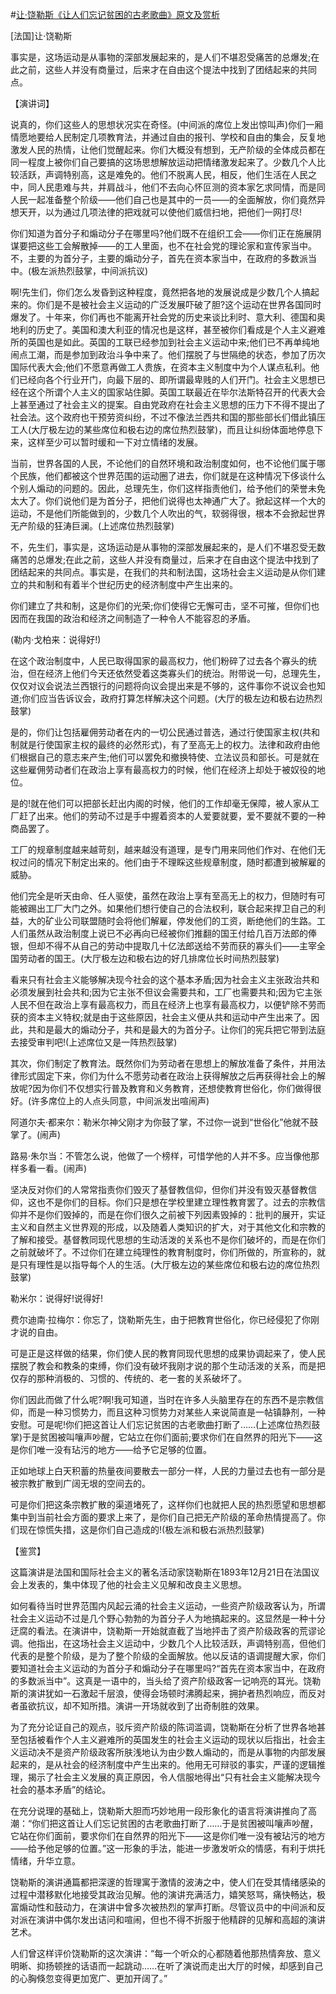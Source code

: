 #[让·饶勒斯《让人们忘记贫困的古老歌曲》原文及赏析](https://www.vrrw.net/wx/14558.html)

[法国]让·饶勒斯

事实是，这场运动是从事物的深部发展起来的，是人们不堪忍受痛苦的总爆发;在此之前，这些人并没有商量过，后来才在自由这个提法中找到了团结起来的共同点。

【演讲词】

说真的，你们这些人的思想状况实在奇怪。(中间派的席位上发出惊叫声)你们一厢情愿地要给人民制定几项教育法，并通过自由的报刊、学校和自由的集会，反复地激发人民的热情，让他们觉醒起来。你们大概没有想到，无产阶级的全体成员都在同一程度上被你们自己要搞的这场思想解放运动把情绪激发起来了。少数几个人比较活跃，声调特别高，这是难免的。他们不脱离人民，相反，他们生活在人民之中，同人民患难与共，并肩战斗，他们不去向心怀叵测的资本家乞求同情，而是同人民一起准备整个阶级——他们自己也是其中的一员——的全面解放，你们竟然异想天开，以为通过几项法律的把戏就可以使他们威信扫地，把他们一网打尽!

你们知道为首分子和煽动分子在哪里吗?他们既不在组织工会——你们正在施展阴谋要把这些工会解散掉——的工人里面，也不在社会党的理论家和宣传家当中。不，主要的为首分子，主要的煽动分子，首先在资本家当中，在政府的多数派当中。(极左派热烈鼓掌，中间派抗议)

啊!先生们，你们怎么发昏到这种程度，竟然把各地的发展说成是少数几个人搞起来的。你们是不是被社会主义运动的广泛发展吓破了胆?这个运动在世界各国同时爆发了。十年来，你们再也不能离开社会党的历史来谈比利时、意大利、德国和奥地利的历史了。美国和澳大利亚的情况也是这样，甚至被你们看成是个人主义避难所的英国也是如此。英国的工联已经参加到社会主义运动中来;他们已不再单纯地闹点工潮，而是参加到政治斗争中来了。他们摆脱了与世隔绝的状态，参加了历次国际代表大会;他们不愿意再做工人贵族，在资本主义制度中为个人谋点私利。他们已经向各个行业开门，向最下层的、即所谓最卑贱的人们开门。社会主义思想已经在这个所谓个人主义的国家站住脚。英国工联最近在毕尔法斯特召开的代表大会上甚至通过了社会主义的提案。自由党政府在社会主义思想的压力下不得不提出了社会法。这个政府也干预劳资纠纷，不过不像法兰西共和国的那些部长们借此镇压工人(大厅极左边的某些席位和极右边的席位热烈鼓掌)，而且让纠纷体面地停息下来，这样至少可以暂时缓和一下对立情绪的发展。

当前，世界各国的人民，不论他们的自然环境和政治制度如何，也不论他们属于哪个民族，他们都被这个世界范围的运动圈了进去，你们就是在这种情况下侈谈什么个别人煽动的问题的。因此，总理先生，你们这样指责他们，给予他们的荣誉未免太大了。你们说他们是为首分子，把他们说得也太神通广大了。掀起这样一个大的运动，不是他们所能做到的，少数几个人吹出的气，软弱得很，根本不会掀起世界无产阶级的狂涛巨澜。(上述席位热烈鼓掌)

不，先生们，事实是，这场运动是从事物的深部发展起来的，是人们不堪忍受无数痛苦的总爆发;在此之前，这些人并没有商量过，后来才在自由这个提法中找到了团结起来的共同点。事实是，在我们的共和制法国，这场社会主义运动是从你们建立的共和制和有着半个世纪历史的经济制度中产生出来的。

你们建立了共和制，这是你们的光荣;你们使得它无懈可击，坚不可摧，但你们也因而在我国的政治和经济之间制造了一种令人不能容忍的矛盾。

(勒内·戈柏来：说得好!)



在这个政治制度中，人民已取得国家的最高权力，他们粉碎了过去各个寡头的统治，但在经济上他们今天还依然受着这类寡头们的统治。附带说一句，总理先生，仅仅对议会说法兰西银行的问题将向议会提出来是不够的，这件事你不说议会也知道;你们应当告诉议会，政府打算怎样解决这个问题。(大厅的极左边和极右边热烈鼓掌)

是的，你们让包括雇佣劳动者在内的一切公民通过普选，通过行使国家主权(共和制就是行使国家主权的最终的必然形式)，有了至高无上的权力。法律和政府由他们根据自己的意志来产生;他们可以罢免和撤换特使、立法议员和部长。可是就在这些雇佣劳动者们在政治上享有最高权力的时候，他们在经济上却处于被奴役的地位。

是的!就在他们可以把部长赶出内阁的时候，他们的工作却毫无保障，被人家从工厂赶了出来。他们的劳动不过是手中握着资本的人爱要就要，爱不要就不要的一种商品罢了。

工厂的规章制度越来越苛刻，越来越没有道理，是专门用来同他们作对、在他们无权过问的情况下制定出来的。他们由于不理睬这些规章制度，随时都遭到被解雇的威胁。

他们完全是听天由命、任人驱使，虽然在政治上享有至高无上的权力，但随时有可能被踢出工厂大门之外。如果他们想行使自己的合法权利，联合起来捍卫自己的利益，大的矿业公司联盟随时会将他们解雇，停发他们的工资，断绝他们的生路。工人们虽然从政治制度上说已不必再向已经被你们推翻的国王付给几百万法郎的俸银，但却不得不从自己的劳动中提取几十亿法郎送给不劳而获的寡头们——主宰全国劳动者的国王。(大厅极左边和极右边的好几排席位长时间热烈鼓掌)

看来只有社会主义能够解决现今社会的这个基本矛盾;因为社会主义主张政治共和必须发展到社会共和;因为它主张不但议会需要共和，工厂也需要共和;因为它主张人民不但在政治上享有最高权力，而且在经济上也享有最高权力，以便铲除不劳而获的资本主义特权;就是由于这些原因，社会主义便从共和运动中产生出来了。因此，共和是最大的煽动分子，共和是最大的为首分子。让你们的宪兵把它带到法庭去接受审判吧!(上述席位又是一阵热烈鼓掌)

其次，你们制定了教育法。既然你们为劳动者在思想上的解放准备了条件，并用法律形式固定下来，你们为什么不愿劳动者在政治上获得解放之后再获得社会上的解放呢?因为你们不仅想实行普及教育和义务教育，还想使教育世俗化，你们做得很好。(许多席位上的人点头同意，中间派发出喧闹声)

阿道尔夫·都来尔：勒米尔神父刚才为你鼓了掌，不过你一说到“世俗化”他就不鼓掌了。(闹声)

路易·朱尔当：不管怎么说，他做了一个榜样，可惜学他的人并不多。应当像他那样多看一看。(闹声)

坚决反对你们的人常常指责你们毁灭了基督教信仰，但你们并没有毁灭基督教信仰，这也不是你们的目标。你们只是想在学校里建立理性教育罢了。过去的宗教信仰并不是你们毁掉的，而是在你们很久之前被下列因素毁掉的：批判的展开，实证主义和自然主义世界观的形成，以及随着人类知识的扩大，对于其他文化和宗教的了解和接受。基督教同现代思想的生动活泼的关系也不是你们破坏的，而是在你们之前就破坏了。不过你们在建立纯理性的教育制度时，你们所做的，所宣称的，就是只有理性是以指导每个人的生活。(大厅极左边的某些席位和极右边的席位热烈鼓掌)

勒米尔：说得好!说得好!

费尔迪南·拉梅尔：你忘了，饶勒斯先生，由于把教育世俗化，你已经侵犯了你刚才说的自由。

可是正是这样做的结果，你们使人民的教育同现代思想的成果协调起来了，使人民摆脱了教会和教条的束缚，你们没有破坏我刚才说的那个生动活泼的关系，而是把仅存的那种消极的、习惯的、传统的、老一套的关系破坏了。

你们因此而做了什么呢?啊!我可知道，当时在许多人头脑里存在的东西不是宗教信仰，而是一种习惯势力，而且这种习惯势力对某些人来说简直是一帖镇静剂，一种安慰。可是呢!你们把这首让人们忘记贫困的古老歌曲打断了……(上述席位热烈鼓掌)于是贫困被叫嚷声吵醒，它站立在你们面前;要求你们在自然界的阳光下——这是你们唯一没有玷污的地方——给予它足够的位置。

正如地球上白天积蓄的热量夜间要散去一部分一样，人民的力量过去也有一部分是被宗教扩散到广阔无垠的空间去的。

可是你们把这条宗教扩散的渠道堵死了，这样你们也就把人民的热烈愿望和思想都集中到当前社会方面的要求上来了，是你们自己把无产阶级的革命热情提高了。你们现在惊慌失措，这是你们自己造成的!(极左派和极右派热烈鼓掌)

【鉴赏】

这篇演讲是法国和国际社会主义的著名活动家饶勒斯在1893年12月21日在法国议会上发表的，集中体现了他的社会主义见解和改良主义思想。

如何看待当时世界范围内风起云涌的社会主义运动，一些资产阶级政客认为，所谓社会主义运动不过是几个野心勃勃的为首分子人为地搞起来的。这显然是一种十分迂腐的看法。在演讲中，饶勒斯一开始就直截了当地抨击了资产阶级政客的荒谬论调。他指出，在这场社会主义运动中，少数几个人比较活跃，声调特别高，但他们代表的是整个阶级，是为了整个阶级的全面解放。他以反诘的语调提醒大家，你们要知道社会主义运动的为首分子和煽动分子在哪里吗?“首先在资本家当中，在政府的多数派当中”。这真是一语中的，当头给了资产阶级政客一记响亮的耳光。饶勒斯的演讲犹如一石激起千层浪，使得会场顿时沸腾起来，拥护者热烈响应，而反对者虽欲抗议，却不知所措。演讲一开场就收到了出奇制胜的效果。

为了充分论证自己的观点，驳斥资产阶级的陈词滥调，饶勒斯在分析了世界各地甚至包括被看作个人主义避难所的英国发生的社会主义运动的现状以后指出，社会主义运动决不是资产阶级政客所肤浅地认为由少数人煽动的，而是从事物的内部发展起来的，是从社会的经济制度中产生出来的。他用无可辩驳的事实，严谨的逻辑推理，揭示了社会主义发展的真正原因，令人信服地得出“只有社会主义能解决现今社会的基本矛盾”的结论。

在充分说理的基础上，饶勒斯大胆而巧妙地用一段形象化的语言将演讲推向了高潮：“你们把这首让人们忘记贫困的古老歌曲打断了……于是贫困被叫嚷声吵醒，它站在你们面前，要求你们在自然界的阳光下——这是你们唯一没有被玷污的地方——给予他足够的位置。”这一形象的手法，能进一步激发听众的情感，有利于烘托情绪，升华立意。

饶勒斯的演讲通篇都把深邃的哲理寓于激情的波涛之中，使人们在受其情绪感染的过程中潜移默化地接受其政治见解。他的演讲充满活力，嬉笑怒骂，痛快畅达，极富煽动性和鼓动力，在演讲中曾多次被热烈的掌声打断。尽管议员中的中间派和反对派在演讲中偶尔发出诘问和喧闹，但也不得不折服于他精辟的见解和高超的演讲艺术。

人们曾这样评价饶勒斯的这次演讲：“每一个听众的心都随着他那热情奔放、意义明晰、抑扬顿挫的话语而一起跳动……在听了演说而走出大厅的时候，却感到自己的心胸倏忽变得更加宽广、更加开阔了。”

